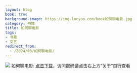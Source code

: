 ```yaml
---
layout: blog
book: true
background-image: https://img.locyoo.com/book如何聊电影.jpg
category: 书籍
title: 如何聊电影
tags:
- 书籍
- 文艺
redirect_from:
  - /2024/03/如何聊电影/
---
```

![](https://img.locyoo.com/book如何聊电影.jpg)
如何聊电影: <a name = "ref1" href="https://url18.ctfile.com/f/50983618-1353911449-84651d?p=3619">点击下载</a>，访问密码请点击右上方“关于”自行查看
